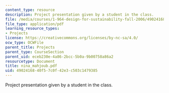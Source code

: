 ```yaml
---
content_type: resource
description: Project presentation given by a student in the class.
file: /media/courses/1-964-design-for-sustainability-fall-2006/4902416840f57c0f42e3c503c1479385_nina_mahjoub.pdf
file_type: application/pdf
learning_resource_types:
- Projects
license: https://creativecommons.org/licenses/by-nc-sa/4.0/
ocw_type: OCWFile
parent_title: Projects
parent_type: CourseSection
parent_uid: eceb230e-4a86-2bcc-5b0a-9b00758a86a2
resourcetype: Document
title: nina_mahjoub.pdf
uid: 49024168-40f5-7c0f-42e3-c503c1479385
---
```

Project presentation given by a student in the class.